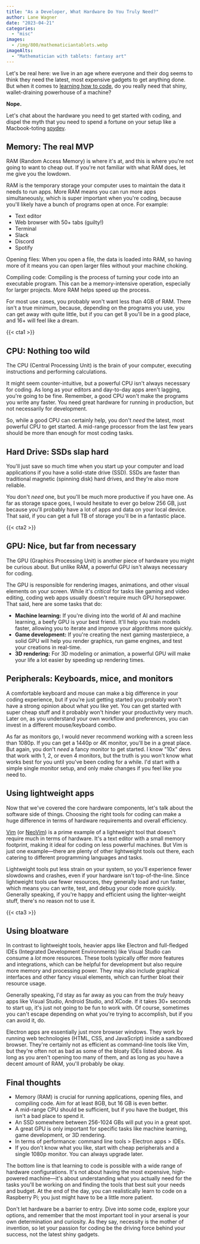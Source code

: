 ```yaml
---
title: "As a Developer, What Hardware Do You Truly Need?"
author: Lane Wagner
date: "2023-04-21"
categories: 
  - "misc"
images:
  - /img/800/mathematiciantablets.webp
imageAlts:
  - "Mathematician with tablets: fantasy art"
---
```


Let's be real here: we live in an age where everyone and their dog seems to think they need the latest, most expensive gadgets to get anything done. But when it comes to [learning how to code](https://boot.dev), do you really need that shiny, wallet-draining powerhouse of a machine?

**Nope.**

Let's chat about the hardware you need to get started with coding, and dispel the myth that you need to spend a fortune on your setup like a Macbook-toting [soydev](https://www.urbandictionary.com/define.php?term=Soydev).

## Memory: The real MVP

RAM (Random Access Memory) is where it's at, and this is where you're not going to want to cheap out. If you're not familiar with what RAM does, let me give you the lowdown.

RAM is the temporary storage your computer uses to maintain the data it needs to run apps. More RAM means you can run more apps simultaneously, which is super important when you're coding, because you'll likely have a bunch of programs open at once. For example:

* Text editor
* Web browser with 50+ tabs (guilty!)
* Terminal
* Slack
* Discord
* Spotify

Opening files: When you open a file, the data is loaded into RAM, so having more of it means you can open larger files without your machine choking.

Compiling code: Compiling is the process of turning your code into an executable program. This can be a memory-intensive operation, especially for larger projects. More RAM helps speed up the process.

For most use cases, you probably won't want less than 4GB of RAM. There isn't a true minimum, because, depending on the programs you use, you can get away with quite little, but if you can get 8 you'll be in a good place, and 16+ will feel like a dream.

{{< cta1 >}}

## CPU: Nothing too wild

The CPU (Central Processing Unit) is the brain of your computer, executing instructions and performing calculations.

It might seem counter-intuitive, but a powerful CPU isn't always necessary for coding. As long as your editors and day-to-day apps aren't lagging, you're going to be fine. Remember, a good CPU won't make the programs you write any faster. You need great hardware for running in production, but not necessarily for development.

So, while a good CPU can certainly help, you don't *need* the latest, most powerful CPU to get started. A mid-range processor from the last few years should be more than enough for most coding tasks.

## Hard Drive: SSDs slap hard

You'll just save so much time when you start up your computer and load applications if you have a solid-state drive (SSD). SSDs are faster than traditional magnetic (spinning disk) hard drives, and they're also more reliable.

You don't *need* one, but you'll be much more productive if you have one. As far as storage space goes, I would hesitate to ever go below 256 GB, just because you'll probably have a lot of apps and data on your local device. That said, if you can get a full TB of storage you'll be in a fantastic place.

{{< cta2 >}}

## GPU: Nice, but far from necessary

The GPU (Graphics Processing Unit) is another piece of hardware you might be curious about. But unlike RAM, a powerful GPU isn't always necessary for coding.

The GPU is responsible for rendering images, animations, and other visual elements on your screen. While it's *critical* for tasks like gaming and video editing, coding web apps usually doesn't require much GPU horsepower. That said, here are some tasks that do:

* **Machine learning:** If you're diving into the world of AI and machine learning, a beefy GPU is your best friend. It'll help you train models faster, allowing you to iterate and improve your algorithms more quickly.
* **Game development:** If you're creating the next gaming masterpiece, a solid GPU will help you render graphics, run game engines, and test your creations in real-time.
* **3D rendering:** For 3D modeling or animation, a powerful GPU will make your life a lot easier by speeding up rendering times.

## Peripherals: Keyboards, mice, and monitors

A comfortable keyboard and mouse can make a big difference in your coding experience, but if you're just getting started you probably won't have a strong opinion about what you like yet. You can get started with super cheap stuff and it probably won't hinder your productivity very much. Later on, as you understand your own workflow and preferences, you can invest in a different mouse/keyboard combo.

As far as monitors go, I would never recommend working with a screen less than 1080p. If you can get a 1440p or 4K monitor, you'll be in a great place. But again, you don't *need* a fancy monitor to get started. I know "10x" devs that work with 1, 2, or even 4 monitors, but the truth is you won't know what works best for you until you've been coding for a while. I'd start with a simple single monitor setup, and only make changes if you feel like you need to.

## Using lightweight apps

Now that we've covered the core hardware components, let's talk about the software side of things. Choosing the right tools for coding can make a huge difference in terms of hardware requirements and overall efficiency.

[Vim](https://www.vim.org/) (or [NeoVim](https://neovim.io/s)) is a prime example of a lightweight tool that doesn't require much in terms of hardware. It's a text editor with a small memory footprint, making it ideal for coding on less powerful machines. But Vim is just one example—there are plenty of other lightweight tools out there, each catering to different programming languages and tasks.

Lightweight tools put less strain on your system, so you'll experience fewer slowdowns and crashes, even if your hardware isn't top-of-the-line. Since lightweight tools use fewer resources, they generally load and run faster, which means you can write, test, and debug your code more quickly. Generally speaking, if you're happy and efficient using the lighter-weight stuff, there's no reason not to use it.

{{< cta3 >}}

## Using bloatware

In contrast to lightweight tools, heavier apps like Electron and full-fledged IDEs (Integrated Development Environments) like Visual Studio can consume a *lot* more resources. These tools typically offer more features and integrations, which can be helpful for development but also require more memory and processing power. They may also include graphical interfaces and other fancy visual elements, which can further bloat their resource usage.

Generally speaking, I'd stay as far away as you can from the *truly* heavy apps like Visual Studio, Android Studio, and XCode. If it takes 30+ seconds to start up, it's just not going to be fun to work with. Of course, sometimes you can't escape depending on what you're trying to accomplish, but if you can avoid it, do.

Electron apps are essentially just more browser windows. They work by running web technologies (HTML, CSS, and JavaScript) inside a sandboxed browser. They're certainly not as efficient as command-line tools like Vim, but they're often not as bad as some of the bloaty IDEs listed above. As long as you aren't opening too many of them, and as long as you have a decent amount of RAM, you'll probably be okay.

## Final thoughts

* Memory (RAM) is crucial for running applications, opening files, and compiling code. Aim for at least 8GB, but 16
GB is even better.
* A mid-range CPU should be sufficient, but if you have the budget, this isn't a bad place to spend it.
* An SSD somewhere between 256-1024 GBs will put you in a great spot.
* A great GPU is only important for specific tasks like machine learning, game development, or 3D rendering.
* In terms of performance: command line tools > Electron apps > IDEs.
* If you don't know what you like, start with cheap peripherals and a single 1080p monitor. You can always upgrade later.

The bottom line is that learning to code is possible with a wide range of hardware configurations. It's not about having the most expensive, high-powered machine—it's about understanding what you actually need for the tasks you'll be working on and finding the tools that best suit your needs and budget. At the end of the day, you can realistically learn to code on a Raspberry Pi; you just might have to be a little more patient.

Don't let hardware be a barrier to entry. Dive into some code, explore your options, and remember that the most important tool in your arsenal is your own determination and curiosity. As they say, necessity is the mother of invention, so let your passion for coding be the driving force behind your success, not the latest shiny gadgets.
